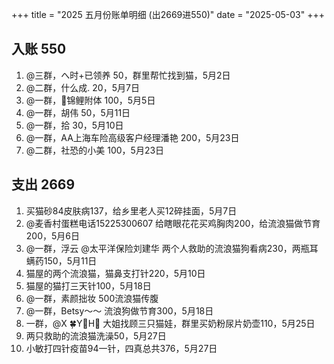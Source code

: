 +++
title = "2025 五月份账单明细 (出2669进550)"
date = "2025-05-03"
+++

## 入账 550
1. @三群，へ时+已领养 50，群里帮忙找到猫，5月2日
2. @二群，什么成. 20，5月7日
3. @一群，🍄锦鲤附体 100，5月5日
4. @一群，胡伟 50，5月11日
5. @一群，拾 30，5月10日
6. @一群，AA上海车险高级客户经理潘艳 200，5月23日
7. @二群，社恐的小美 100，5月23日

## 支出 2669
1. 买猫砂84皮肤病137，给乡里老人买12碎挂面，5月7日
2. @麦香村蛋糕电话15225300607 给瞎眼花花买鸡胸肉200，给流浪猫做节育200，5月6日
3. @一群，浮云 @太平洋保险刘建华 两个人救助的流浪猫狗看病230，两瓶耳螨药150，5月11日
4. 猫屋的两个流浪猫，猫鼻支打针220，5月10日
5. 猫屋的猫打三天针100，5月18日
6. @一群，素颜拙妆 500流浪猫传腹
7. @一群，Betsy～～ 流浪狗做节育300，5月18日
8. 一群，@X 🍀Y🥀H🍁 大姐找顾三只猫娃，群里买奶粉尿片奶壶110，5月25日
9. 两只救助的流浪猫洗澡50，5月27日
10. 小敏打四针疫苗94一针，四真总共376，5月27日
